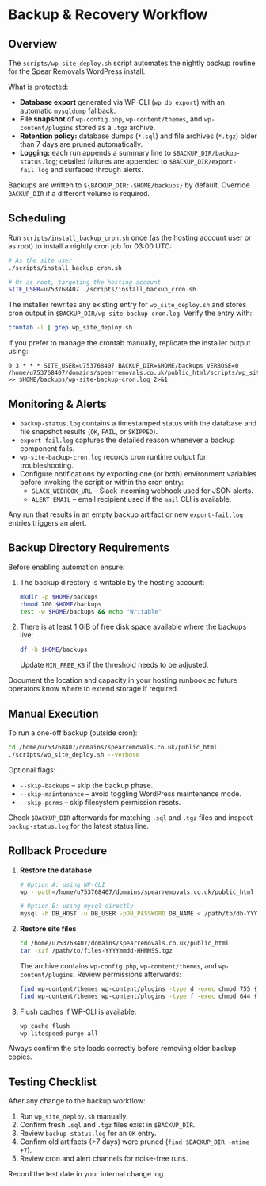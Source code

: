 # Backup & Recovery Workflow

## Overview
The `scripts/wp_site_deploy.sh` script automates the nightly backup routine for the Spear Removals WordPress install.

What is protected:

- **Database export** generated via WP-CLI (`wp db export`) with an automatic `mysqldump` fallback.
- **File snapshot** of `wp-config.php`, `wp-content/themes`, and `wp-content/plugins` stored as a `.tgz` archive.
- **Retention policy:** database dumps (`*.sql`) and file archives (`*.tgz`) older than 7 days are pruned automatically.
- **Logging:** each run appends a summary line to `$BACKUP_DIR/backup-status.log`; detailed failures are appended to `$BACKUP_DIR/export-fail.log` and surfaced through alerts.

Backups are written to `${BACKUP_DIR:-$HOME/backups}` by default. Override `BACKUP_DIR` if a different volume is required.

## Scheduling
Run `scripts/install_backup_cron.sh` once (as the hosting account user or as root) to install a nightly cron job for 03:00 UTC:

```bash
# As the site user
./scripts/install_backup_cron.sh

# Or as root, targeting the hosting account
SITE_USER=u753768407 ./scripts/install_backup_cron.sh
```

The installer rewrites any existing entry for `wp_site_deploy.sh` and stores cron output in `$BACKUP_DIR/wp-site-backup-cron.log`. Verify the entry with:

```bash
crontab -l | grep wp_site_deploy.sh
```

If you prefer to manage the crontab manually, replicate the installer output using:

```cron
0 3 * * * SITE_USER=u753768407 BACKUP_DIR=$HOME/backups VERBOSE=0 /home/u753768407/domains/spearremovals.co.uk/public_html/scripts/wp_site_deploy.sh >> $HOME/backups/wp-site-backup-cron.log 2>&1
```

## Monitoring & Alerts
- `backup-status.log` contains a timestamped status with the database and file snapshot results (`OK`, `FAIL`, or `SKIPPED`).
- `export-fail.log` captures the detailed reason whenever a backup component fails.
- `wp-site-backup-cron.log` records cron runtime output for troubleshooting.
- Configure notifications by exporting one (or both) environment variables before invoking the script or within the cron entry:
  - `SLACK_WEBHOOK_URL` – Slack incoming webhook used for JSON alerts.
  - `ALERT_EMAIL` – email recipient used if the `mail` CLI is available.

Any run that results in an empty backup artifact or new `export-fail.log` entries triggers an alert.

## Backup Directory Requirements
Before enabling automation ensure:

1. The backup directory is writable by the hosting account:
   ```bash
   mkdir -p $HOME/backups
   chmod 700 $HOME/backups
   test -w $HOME/backups && echo "Writable"
   ```
2. There is at least 1 GiB of free disk space available where the backups live:
   ```bash
   df -h $HOME/backups
   ```
   Update `MIN_FREE_KB` if the threshold needs to be adjusted.

Document the location and capacity in your hosting runbook so future operators know where to extend storage if required.

## Manual Execution
To run a one-off backup (outside cron):

```bash
cd /home/u753768407/domains/spearremovals.co.uk/public_html
./scripts/wp_site_deploy.sh --verbose
```

Optional flags:

- `--skip-backups` – skip the backup phase.
- `--skip-maintenance` – avoid toggling WordPress maintenance mode.
- `--skip-perms` – skip filesystem permission resets.

Check `$BACKUP_DIR` afterwards for matching `.sql` and `.tgz` files and inspect `backup-status.log` for the latest status line.

## Rollback Procedure
1. **Restore the database**
   ```bash
   # Option A: using WP-CLI
   wp --path=/home/u753768407/domains/spearremovals.co.uk/public_html db import /path/to/db-YYYYmmdd-HHMMSS.sql

   # Option B: using mysql directly
   mysql -h DB_HOST -u DB_USER -pDB_PASSWORD DB_NAME < /path/to/db-YYYYmmdd-HHMMSS.sql
   ```
2. **Restore site files**
   ```bash
   cd /home/u753768407/domains/spearremovals.co.uk/public_html
   tar -xzf /path/to/files-YYYYmmdd-HHMMSS.tgz
   ```
   The archive contains `wp-config.php`, `wp-content/themes`, and `wp-content/plugins`. Review permissions afterwards:
   ```bash
   find wp-content/themes wp-content/plugins -type d -exec chmod 755 {} \;
   find wp-content/themes wp-content/plugins -type f -exec chmod 644 {} \;
   ```
3. Flush caches if WP-CLI is available:
   ```bash
   wp cache flush
   wp litespeed-purge all
   ```

Always confirm the site loads correctly before removing older backup copies.

## Testing Checklist
After any change to the backup workflow:

1. Run `wp_site_deploy.sh` manually.
2. Confirm fresh `.sql` and `.tgz` files exist in `$BACKUP_DIR`.
3. Review `backup-status.log` for an `OK` entry.
4. Confirm old artifacts (>7 days) were pruned (`find $BACKUP_DIR -mtime +7`).
5. Review cron and alert channels for noise-free runs.

Record the test date in your internal change log.

